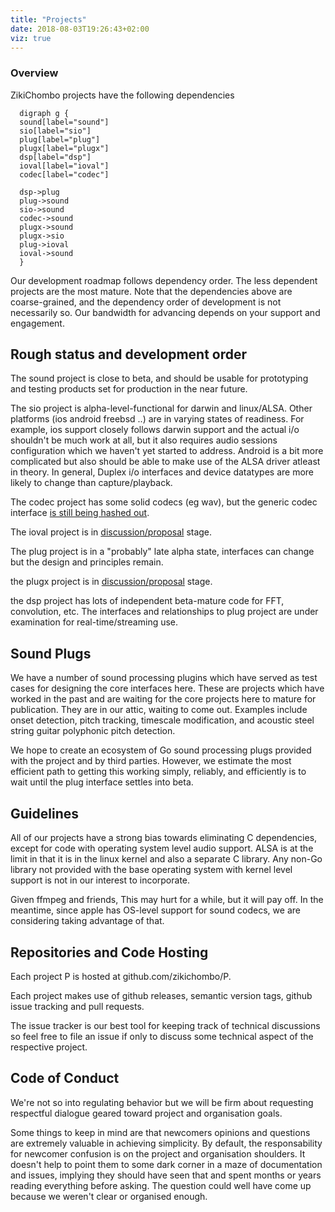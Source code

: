```yaml
---
title: "Projects"
date: 2018-08-03T19:26:43+02:00
viz: true
---
```


### Overview

ZikiChombo projects have the following dependencies
```viz-dot
  digraph g { 
  sound[label="sound"]
  sio[label="sio"]
  plug[label="plug"]
  plugx[label="plugx"]
  dsp[label="dsp"]
  ioval[label="ioval"]
  codec[label="codec"]

  dsp->plug
  plug->sound
  sio->sound
  codec->sound
  plugx->sound
  plugx->sio
  plug->ioval
  ioval->sound
  }
```

Our development roadmap follows dependency order.  The less dependent projects
are the most mature.  Note that the dependencies above are coarse-grained, and
the dependency order of development is not necessarily so.  Our bandwidth for
advancing depends on your support and engagement.  

## Rough status and development order

The sound project is close to beta, and should be usable for 
prototyping and testing products set for production in the near future.

The sio project is alpha-level-functional for darwin and linux/ALSA.  Other
platforms (ios android freebsd ..) are in varying states of readiness.  For
example, ios support closely follows darwin support and the actual i/o
shouldn't be much work at all, but it also requires audio sessions
configuration which we haven't yet started to address.  Android is a bit more
complicated but also should be able to make use of the ALSA driver atleast in
theory.  In general, Duplex i/o interfaces and device datatypes are more likely 
to change than capture/playback.

The codec project has some solid codecs (eg wav), but the generic codec
interface [is still being hashed out](https://github.com/zikichombo/codec/issues/3). 

The ioval project is in [discussion/proposal](https://github.com/zikichombo/ioval/issues/1) 
stage.

The plug project is in a "probably" late alpha state, interfaces
can change but the design and principles remain.

the plugx project is in [discussion/proposal](https://github.com/zikichombo/plugx/issues/1) 
stage.

the dsp project has lots of independent beta-mature code for FFT,
convolution, etc.  The interfaces and relationships to plug project
are under examination for real-time/streaming use.

## Sound Plugs
We have a number of sound processing plugins which have served
as test cases for designing the core interfaces here.  These
are projects which have worked in the past and are waiting for
the core projects here to mature for publication.  They are in 
our attic, waiting to come out.  Examples include onset detection,
pitch tracking, timescale modification, and acoustic steel string guitar 
polyphonic pitch detection.

We hope to create an ecosystem of Go sound processing plugs provided
with the project and by third parties.  However, we estimate 
the most efficient path to getting this working simply, reliably, and
efficiently is to wait until the plug interface settles into beta.

## Guidelines

All of our projects have a strong bias towards eliminating C dependencies,
except for code with operating system level audio support.  ALSA is at the
limit in that it is in the linux kernel and also a separate C library.  Any
non-Go library not provided with the base operating system with kernel level
support is not in our interest to incorporate.

Given ffmpeg and friends, This may hurt for a while, but it will pay off.  In
the meantime, since apple has OS-level support for sound codecs, we are
considering taking advantage of that.

## Repositories and Code Hosting
Each project P is hosted at github.com/zikichombo/P.

Each project makes use of github releases, semantic version tags,
github issue tracking and pull requests.

The issue tracker is our best tool for keeping track of technical discussions
so feel free to file an issue if only to discuss some technical aspect
of the respective project.

## Code of Conduct
We're not so into regulating behavior but we will be firm about 
requesting respectful dialogue geared toward project and organisation goals.

Some things to keep in mind are that newcomers opinions and questions
are extremely valuable in achieving simplicity.  By default, the responsability 
for newcomer confusion is on the project and organisation shoulders.  It 
doesn't help to point them to some dark corner in a maze of documentation and
issues, implying they should have seen that and spent months or years reading 
everything before asking. The question could well have come up because we weren't 
clear or organised enough.







